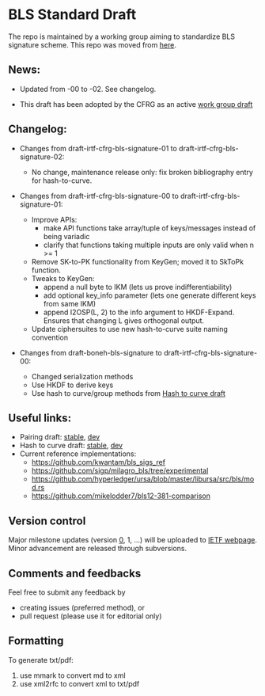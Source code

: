 # BLS Standard Draft

The repo is maintained by a working group aiming to standardize BLS signature scheme.
This repo was moved from [here](https://github.com/pairingwg/bls_standard).

## News:

* Updated from -00 to -02. See changelog.

* This draft has been adopted by the CFRG as an active [work group draft](https://tools.ietf.org/html/draft-irtf-cfrg-bls-signature-00)

## Changelog:
* Changes from draft-irtf-cfrg-bls-signature-01 to draft-irtf-cfrg-bls-signature-02:
  * No change, maintenance release only: fix broken bibliography entry for hash-to-curve.

* Changes from draft-irtf-cfrg-bls-signature-00 to draft-irtf-cfrg-bls-signature-01:
  * Improve APIs:
    * make API functions take array/tuple of keys/messages instead of being variadic
    * clarify that functions taking multiple inputs are only valid when n >= 1
  * Remove SK-to-PK functionality from KeyGen; moved it to SkToPk function.
  * Tweaks to KeyGen:
    * append a null byte to IKM (lets us prove indifferentiability)
    * add optional key_info parameter (lets one generate different keys from same IKM)
    * append I2OSP(L, 2) to the info argument to HKDF-Expand. Ensures that changing L gives orthogonal output.
  * Update ciphersuites to use new hash-to-curve suite naming convention

* Changes from draft-boneh-bls-signature to draft-irtf-cfrg-bls-signature-00:
  * Changed serialization methods
  * Use HKDF to derive keys
  * Use hash to curve/group methods from [Hash to curve draft](https://tools.ietf.org/html/draft-irtf-cfrg-hash-to-curve-04)

## Useful links:
* Pairing draft: [stable](https://datatracker.ietf.org/doc/draft-irtf-cfrg--pairing-friendly-curves/), [dev](https://github.com/pairingwg/pfc_standard)
* Hash to curve draft: [stable](https://tools.ietf.org/doc/draft-irtf-cfrg-hash-to-curve/), [dev](https://github.com/cfrg/draft-irtf-cfrg-hash-to-curve)
* Current reference implementations:
  * https://github.com/kwantam/bls_sigs_ref
  * https://github.com/sigp/milagro_bls/tree/experimental
  * https://github.com/hyperledger/ursa/blob/master/libursa/src/bls/mod.rs
  * https://github.com/mikelodder7/bls12-381-comparison



## Version control

Major milestone updates (version [0](https://tools.ietf.org/html/draft-irtf-cfrg-bls-signature-00), 1, ...)
will be uploaded to [IETF webpage](https://datatracker.ietf.org/doc/draft-irtf-cfrg-bls-signature).
Minor advancement are released through subversions.

## Comments and feedbacks
Feel free to submit any feedback by
* creating issues (preferred method), or
* pull request (please use it for editorial only)

## Formatting
To generate txt/pdf:
1. use mmark to convert md to xml
2. use xml2rfc to convert xml to txt/pdf
